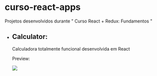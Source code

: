 # curso-react-apps
Projetos desenvolvidos durante " Curso React + Redux: Fundamentos "

<ul>
  <li><h2>Calculator:</h2></li>
  <p>Calculadora totalmente funcional desenvolvida em React</p>
  <p>Preview:</p> 
  <img src = "https://chi01pap001files.storage.live.com/y4mtbTNzbJ9lYpZe04W-fN72jJUVmcC2xLIVZKE5C6U884aUs-0g4ChQSvD0dHlH821iizUTfsjNjnP_5kvRLlkAbs1Cv1LZ1TpjtHjOcJvIF6AgRFuaVR9ZfCpkLQ2nMYcyIEqt6BzwDKfCkSvB84255vmxWdo8eB8-_NWtriYunBmG-jgiv5XAL5hWCm1OvR7J6SVKtClmLz_uBjM1IW9gw/calculator-react.png?psid=1&width=1033&height=549">
</ul>
